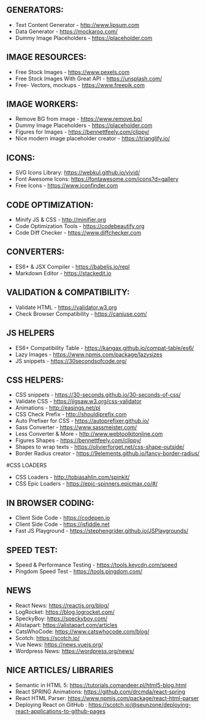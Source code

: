 ## GENERATORS:
* Text Content Generator - http://www.lipsum.com
* Data Generator - https://mockaroo.com/	
* Dummy Image Placeholders - https://placeholder.com					

## IMAGE RESOURCES:
* Free Stock Images - https://www.pexels.com
* Free Stock Images With Great API - https://unsplash.com/
* Free- Vectors, mockups - https://www.freepik.com

## IMAGE WORKERS:
* Remove BG from image - https://www.remove.bg/
* Dummy Image Placeholders - https://placeholder.com
* Figures for Images - https://bennettfeely.com/clippy/
* Nice modern image placeholder creator - https://trianglify.io/


## ICONS:
* SVG Icons Library: https://webkul.github.io/vivid/
* Font Awesome Icons: https://fontawesome.com/icons?d=gallery
* Free Icons - https://www.iconfinder.com

## CODE OPTIMIZATION:
* Minify JS & CSS - http://minifier.org
* Code Optimization Tools - https://codebeautify.org
* Code Diff Checker - https://www.diffchecker.com

## CONVERTERS:
* ES6+ & JSX Compiler - https://babeljs.io/repl
* Markdown Editor - https://stackedit.io

## VALIDATION & COMPATIBILITY:
* Validate HTML - https://validator.w3.org
* Check Browser Compatibility - https://caniuse.com/


## JS HELPERS 
* ES6+ Compatibility Table - https://kangax.github.io/compat-table/es6/
* Lazy Images  - https://www.npmjs.com/package/lazysizes
* JS snippets - https://30secondsofcode.org/


## CSS HELPERS:
* CSS snippets - https://30-seconds.github.io/30-seconds-of-css/
* Validate CSS - https://jigsaw.w3.org/css-validator
* Animations - http://easings.net/pl
* CSS Check Prefix - http://shouldiprefix.com
* Auto Prefixer for CSS - https://autoprefixer.github.io/
* Sass Converter - https://www.sassmeister.com/ 		  
* Less Converter & More - http://www.webtoolkitonline.com   
* Figures Shapes - https://bennettfeely.com/clippy/
* Shapes to wrap texts - https://olivierforget.net/css-shape-outside/
* Border Radius creator - https://9elements.github.io/fancy-border-radius/

#CSS LOADERS
* CSS Loaders - http://tobiasahlin.com/spinkit/
* CSS Epic Loaders - https://epic-spinners.epicmax.co/#/

## IN BROWSER CODING:
* Client Side Code - https://codepen.io
* Client Side Code - https://jsfiddle.net
* Fast JS Playground - https://stephengrider.github.io/JSPlaygrounds/

## SPEED TEST:
* Speed & Performance Testing - https://tools.keycdn.com/speed
* Pingdom Speed Test - https://tools.pingdom.com/

## NEWS
* React News: https://reactjs.org/blog/
* LogRocket: https://blog.logrocket.com/
* SpeckyBoy: https://speckyboy.com/
* Alistapart: https://alistapart.com/articles
* CatsWhoCode: https://www.catswhocode.com/blog/
* Scotch: https://scotch.io/
* Vue News: https://news.vuejs.org/
* Wordpress News: https://wordpress.org/news/

## NICE ARTICLES/ LIBRARIES
* Semantic in HTML 5: https://tutorials.comandeer.pl/html5-blog.html
* React SPRING Animations: https://github.com/drcmda/react-spring
* React HTML Parser: https://www.npmjs.com/package/react-html-parser
* Deploying React on GitHub : https://scotch.io/@seunzone/deploying-react-applications-to-github-pages


